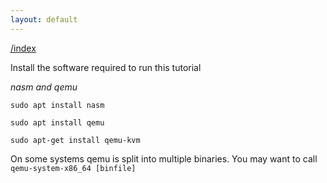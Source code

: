 ```yaml
---
layout: default
---
```


[/index](../bios.md)

Install the software required to run this tutorial

_nasm and qemu_

`sudo apt install nasm`

`sudo apt install qemu`

`sudo apt-get install qemu-kvm`

On some systems qemu is split into multiple binaries. You may want to call `qemu-system-x86_64 [binfile]`